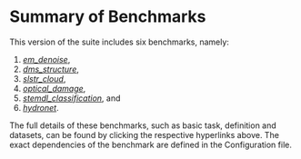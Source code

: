 # Summary of Benchmarks 

This version of the suite includes six benchmarks, namely: 

1. *[em_denoise](./em_denoise.md)*, 
1. *[dms_structure](./dms_structure.md)*,
1. *[slstr_cloud](./slstr_cloud.md)*, 
1. *[optical_damage](./optical_damage.md)*,
1. *[stemdl_classification](./stemdl_classification.md)*, and
1. *[hydronet](./hydronet.md)*.
 
 
The full details of these benchmarks, such as basic task, definition and datasets,  can be found by clicking the respective hyperlinks above. The exact dependencies of the benchmark are defined in the Configuration file. 

